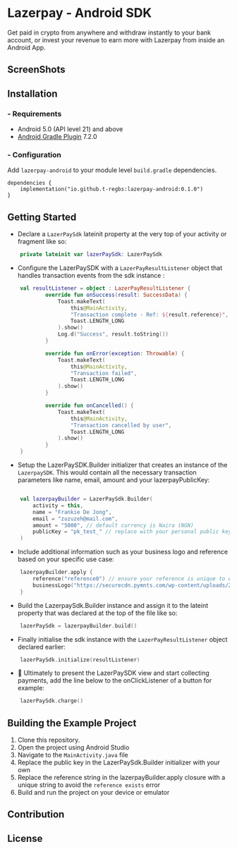 # Lazerpay - Android SDK

Get paid in crypto from anywhere and withdraw instantly to your bank account, or invest your revenue to earn more with Lazerpay from inside an Android App. 

## ScreenShots


##  Installation

### - Requirements 

* Android 5.0 (API level 21) and above
* [Android Gradle Plugin](https://developer.android.com/studio/releases/gradle-plugin) 7.2.0

### - Configuration

Add `lazerpay-android` to your module level `build.gradle` dependencies.

```
dependencies {
    implementation("io.github.t-regbs:lazerpay-android:0.1.0")
}
```

## Getting Started

* Declare a `LazerPaySdk` lateinit property at the very top of your activity or fragment like so: 

```kotlin
    private lateinit var lazerPaySdk: LazerPaySdk
```

* Configure the LazerPaySDK with a `LazerPayResultListener` object that handles transaction events from the sdk instance : 

```kotlin
    val resultListener = object : LazerPayResultListener {
            override fun onSuccess(result: SuccessData) {
                Toast.makeText(
                    this@MainActivity,
                    "Transaction complete - Ref: ${result.reference}",
                    Toast.LENGTH_LONG
                ).show()
                Log.d("Success", result.toString())
            }

            override fun onError(exception: Throwable) {
                Toast.makeText(
                    this@MainActivity,
                    "Transaction failed",
                    Toast.LENGTH_LONG
                ).show()
            }

            override fun onCancelled() {
                Toast.makeText(
                    this@MainActivity,
                    "Transaction cancelled by user",
                    Toast.LENGTH_LONG
                ).show()
            }
    }
```

* Setup the LazerPaySDK.Builder initializer that creates an instance of the `LazerpaySDK`. This would contain all the necessary transaction parameters like name, email, amount and your lazerpayPublicKey: 

```kotlin

    val lazerpayBuilder = LazerPaySdk.Builder(
        activity = this,
        name = "Frankie De Jong",
        email = "zuzuzeh@mail.com",
        amount = "5000", // default currency is Naira (NGN)
        publicKey = "pk_test_" // replace with your personal public key 
    )

```

* Include additional information such as your business logo and reference based on your specific use case: 

```kotlin 
    lazerpayBuilder.apply {
        reference("reference0") // ensure your reference is unique to every transaction
        businessLogo("https://securecdn.pymnts.com/wp-content/uploads/2021/12/stablecoins.jpg")
    }
```

* Build the LazerpaySdk.Builder instance and assign it to the lateint property that was declared at the top of the file like so: 

```kotlin
    lazerPaySdk = lazerpayBuilder.build()
```

* Finally initialise the sdk instance with the `LazerPayResultListener` object declared earlier: 

```kotlin
    lazerPaySdk.initialize(resultListener)
```

* 🚀 Ultimately to present the LazerPaySDK view and start collecting payments, add the line below to the onClickListener of a button for example: 

```kotlin
    lazerPaySdk.charge()
```

## Building the Example Project

1. Clone this repository.
2. Open the project using Android Studio 
3. Navigate to the `MainActivity.java` file
4. Replace the public key in the LazerPaySdk.Builder initializer with your own 
5. Replace the reference string in the lazerpayBuilder.apply closure with a unique string to avoid the `reference exists` error
6. Build and run the project on your device or emulator

## Contribution

## License
